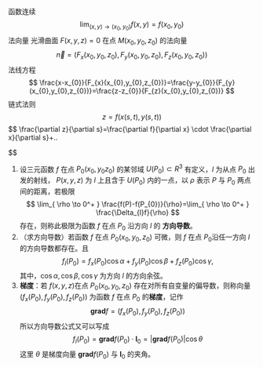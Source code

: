 函数连续 $$
\lim_{ (x,y) \to (x_{0},y_{0})  } f(x,y) = f(x_{0},y_{0})
$$
法向量 
光滑曲面 $F(x,y,z)=0$ 在点 $M(x_{0},y_{0},z_{0})$ 的法向量 $$
\vec{n} = (F_{x}(x_{0},y_{0},z_{0}),F_{y}(x_{0},y_{0},z_{0}),F_{z}(x_{0},y_{0},z_{0}))
$$
法线方程 $$
\frac{x-x_{0}}{F_{x}(x_{0},y_{0},z_{0})}=\frac{y-y_{0}}{F_{y}(x_{0},y_{0},z_{0})}=\frac{z-z_{0}}{F_{z}(x_{0},y_{0},z_{0})}
$$
链式法则 $$
z=f(x(s,t),y(s,t))
$$ $$
\frac{\partial z}{\partial s}=\frac{\partial f}{\partial x} \cdot \frac{\partial x}{\partial s}+..

$$
1. 设三元函数 $f$ 在点 $P_{0}(x_{0},y_{0}z_{0})$ 的某邻域 $U(P_{0}) \subset R^3$ 有定义，$l$ 为从点 $P_{0}$ 出发的射线， $P(x,y,z)$ 为 $l$ 上且含于 $U(P_{0})$ 内的一点，以 $\rho$ 表示 $P$ 与 $P_{0}$ 两点间的距离，若极限 $$
\lim_{ \rho \to 0^+ } \frac{f(P)-f(P_{0})}{\rho}=\lim_{ \rho \to 0^+ } \frac{\Delta_{l}f}{\rho}
	$$存在，则称此极限为函数 $f$ 在点 $P_{0}$ 沿方向 $l$ 的 **方向导数**。
2. （求方向导数）若函数 $f$ 在点 $P_{0}(x_{0},y_{0},z_{0})$ 可微，则 $f$ 在点 $P_{0}$沿任一方向 $l$ 的方向导数都存在。且 $$
f_{l}(P_{0})=f_{x}(P_{0})\cos \alpha+f_{y}(P_{0})\cos \beta+f_{z}(P_{0})\cos \gamma,
$$其中，$\cos \alpha , \cos \beta , \cos \gamma$ 为方向 $l$ 的方向余弦。
 3. **梯度**：若 $f(x,y,z)$在点 $P_{0}(x_{0},y_{0},z_{0})$ 存在对所有自变量的偏导数，则称向量 $(f_{x}(P_{0}),f_{y}(P_{0}),f_{z}(P_{0}))$ 为函数 $f$ 在点 $P_{0}$ 的**梯度**，记作 $$
\mathbf{grad} f =(f_{x}(P_{0}),f_{y}(P_{0}),f_{z}(P_{0})) 
$$所以方向导数公式又可以写成 $$
f_{l}(P_{0})=\mathbf{grad}f(P_{0})\cdot \mathbf{l}_{0}=|\mathbf{grad}f(P_{0})|\cos \theta
									$$这里 $\theta$ 是梯度向量 $\mathbf{grad} f(P_{0})$ 与 $\mathbf{l}_{0}$ 的夹角。